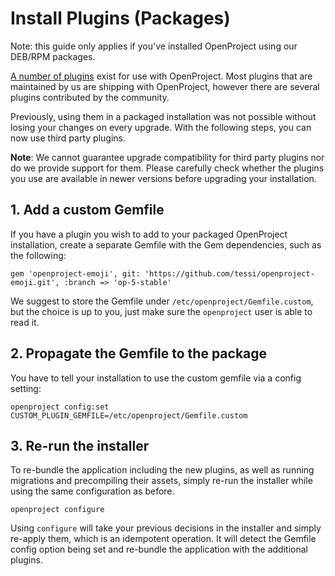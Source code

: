 # Install Plugins (Packages)

Note: this guide only applies if you've installed OpenProject using our DEB/RPM
packages.

[A number of plugins](https://www.openproject.org/open-source/openproject-plugins/) exist
for use with OpenProject. Most plugins that are maintained by us are shipping
with OpenProject, however there are several plugins contributed by the
community.

Previously, using them in a packaged installation was not possible without
losing your changes on every upgrade. With the following steps, you can now use
third party plugins.

**Note**: We cannot guarantee upgrade compatibility for third party plugins nor
do we provide support for them. Please carefully check whether the plugins you
use are available in newer versions before upgrading your installation.

## 1. Add a custom Gemfile

If you have a plugin you wish to add to your packaged OpenProject installation,
create a separate Gemfile with the Gem dependencies, such as the following:

```
gem 'openproject-emoji', git: 'https://github.com/tessi/openproject-emoji.git', :branch => 'op-5-stable'
```

We suggest to store the Gemfile under `/etc/openproject/Gemfile.custom`, but
the choice is up to you, just make sure the `openproject` user is able to read
it.

## 2. Propagate the Gemfile to the package

You have to tell your installation to use the custom gemfile via a config setting:

```
openproject config:set CUSTOM_PLUGIN_GEMFILE=/etc/openproject/Gemfile.custom
```

## 3. Re-run the installer

To re-bundle the application including the new plugins, as well as running
migrations and precompiling their assets, simply re-run the installer while
using the same configuration as before.

```
openproject configure
```

Using `configure` will take your previous decisions in the installer and simply
re-apply them, which is an idempotent operation. It will detect the Gemfile
config option being set and re-bundle the application with the additional plugins.

